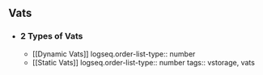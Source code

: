 ## Vats
- ### 2 Types of Vats
	- [[Dynamic Vats]]
	  logseq.order-list-type:: number
	- [[Static Vats]]
	  logseq.order-list-type:: number
tags:: vstorage, vats